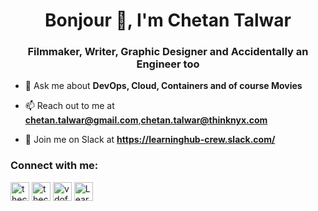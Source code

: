 <h1 align="center">Bonjour 👋, I'm Chetan Talwar</h1>
<h3 align="center">Filmmaker, Writer, Graphic Designer and Accidentally an Engineer too</h3>

- 💬 Ask me about **DevOps, Cloud, Containers and of course Movies**

- 📫 Reach out to me at **chetan.talwar@gmail.com**,**chetan.talwar@thinknyx.com**

- 💬 Join me on Slack at **https://learninghub-crew.slack.com/**

<h3 align="left">Connect with me:</h3>
<p align="left">

<a href="https://twitter.com/thechetantalwar" target="blank"><img align="center" src="https://img.icons8.com/material/50/000000/twitter--v1.png" alt="thechetantalwar" height="30" width="30" /></a>
<a href="https://linkedin.com/in/thechetantalwar" target="blank"><img align="center" src="https://img.icons8.com/material/24/000000/linkedin--v3.png" alt="thechetantalwar" height="30" width="30" /></a>
<a href="https://www.youtube.com/c/vdofarmer" target="blank"><img align="center" src="https://img.icons8.com/material/24/000000/youtube-play--v1.png" alt="vdofarmer" height="30" width="30" /></a>
 <a href="https://learninghub-crew.slack.com/" target="blank"><img align="center" src="https://img.icons8.com/ios-glyphs/30/000000/slack-new.png" alt="LearningHub" height="30" width="30" /></a> 
</p>

